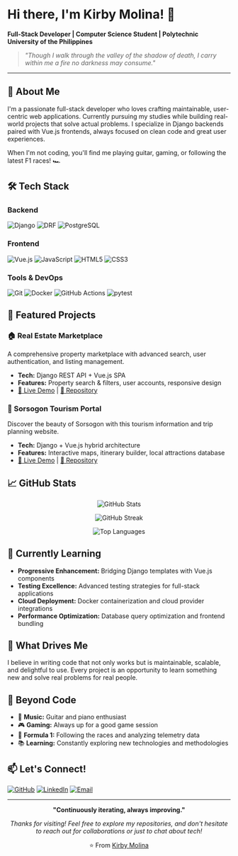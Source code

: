 # Hi there, I'm Kirby Molina! 👋

**Full-Stack Developer | Computer Science Student | Polytechnic University of the Philippines**

> *"Though I walk through the valley of the shadow of death, I carry within me a fire no darkness may consume."*

---

## 🚀 About Me

I'm a passionate full-stack developer who loves crafting maintainable, user-centric web applications. Currently pursuing my studies while building real-world projects that solve actual problems. I specialize in Django backends paired with Vue.js frontends, always focused on clean code and great user experiences.

When I'm not coding, you'll find me playing guitar, gaming, or following the latest F1 races! 🏎️

## 🛠️ Tech Stack

### Backend
![Django](https://img.shields.io/badge/Django-092E20?style=flat-square&logo=django&logoColor=white)
![DRF](https://img.shields.io/badge/Django_REST-ff1709?style=flat-square&logo=django&logoColor=white)
![PostgreSQL](https://img.shields.io/badge/PostgreSQL-316192?style=flat-square&logo=postgresql&logoColor=white)

### Frontend
![Vue.js](https://img.shields.io/badge/Vue.js-35495E?style=flat-square&logo=vuedotjs&logoColor=4FC08D)
![JavaScript](https://img.shields.io/badge/JavaScript-F7DF1E?style=flat-square&logo=javascript&logoColor=black)
![HTML5](https://img.shields.io/badge/HTML5-E34F26?style=flat-square&logo=html5&logoColor=white)
![CSS3](https://img.shields.io/badge/CSS3-1572B6?style=flat-square&logo=css3&logoColor=white)

### Tools & DevOps
![Git](https://img.shields.io/badge/Git-F05032?style=flat-square&logo=git&logoColor=white)
![Docker](https://img.shields.io/badge/Docker-2CA5E0?style=flat-square&logo=docker&logoColor=white)
![GitHub Actions](https://img.shields.io/badge/GitHub_Actions-2088FF?style=flat-square&logo=github-actions&logoColor=white)
![pytest](https://img.shields.io/badge/pytest-0A9EDC?style=flat-square&logo=pytest&logoColor=white)

## 💼 Featured Projects

### 🏠 Real Estate Marketplace
A comprehensive property marketplace with advanced search, user authentication, and listing management.
- **Tech:** Django REST API + Vue.js SPA
- **Features:** Property search & filters, user accounts, responsive design
- [🔗 Live Demo](#) | [📁 Repository](#)

### 🌴 Sorsogon Tourism Portal
Discover the beauty of Sorsogon with this tourism information and trip planning website.
- **Tech:** Django + Vue.js hybrid architecture
- **Features:** Interactive maps, itinerary builder, local attractions database
- [🔗 Live Demo](#) | [📁 Repository](#)

## 📈 GitHub Stats

<div align="center">
  
![GitHub Stats](https://github-readme-stats.vercel.app/api?username=Zywts&theme=tokyonight&hide_border=false&include_all_commits=true&count_private=true)

![GitHub Streak](https://github-readme-streak-stats.herokuapp.com/?user=Zywts&theme=tokyonight&hide_border=false)

![Top Languages](https://github-readme-stats.vercel.app/api/top-langs/?username=Zywts&theme=tokyonight&hide_border=false&include_all_commits=true&count_private=true&layout=compact)

</div>

## 🌱 Currently Learning

- **Progressive Enhancement:** Bridging Django templates with Vue.js components
- **Testing Excellence:** Advanced testing strategies for full-stack applications
- **Cloud Deployment:** Docker containerization and cloud provider integrations
- **Performance Optimization:** Database query optimization and frontend bundling

## 🎯 What Drives Me

I believe in writing code that not only works but is maintainable, scalable, and delightful to use. Every project is an opportunity to learn something new and solve real problems for real people.

## 🎨 Beyond Code

- 🎸 **Music:** Guitar and piano enthusiast
- 🎮 **Gaming:** Always up for a good game session
- 🏁 **Formula 1:** Following the races and analyzing telemetry data
- 📚 **Learning:** Constantly exploring new technologies and methodologies

## 📫 Let's Connect!

[![GitHub](https://img.shields.io/badge/GitHub-100000?style=for-the-badge&logo=github&logoColor=white)](https://github.com/Zywts)
[![LinkedIn](https://img.shields.io/badge/LinkedIn-0077B5?style=for-the-badge&logo=linkedin&logoColor=white)](#)
[![Email](https://img.shields.io/badge/Email-D14836?style=for-the-badge&logo=gmail&logoColor=white)](#)

---

<div align="center">
  
**"Continuously iterating, always improving."**

*Thanks for visiting! Feel free to explore my repositories, and don't hesitate to reach out for collaborations or just to chat about tech!*

⭐️ From [Kirby Molina](https://github.com/Zywts)

</div>
